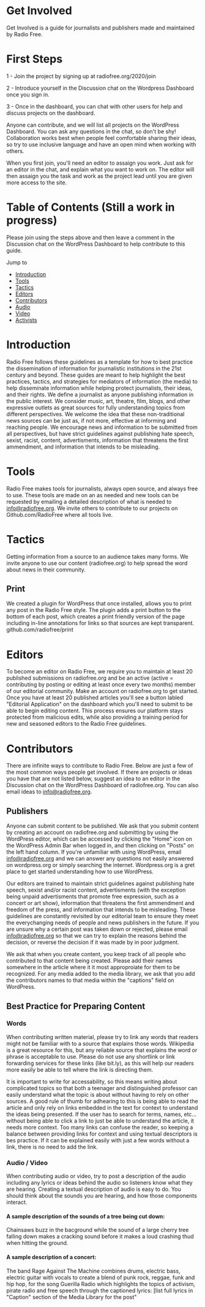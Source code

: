 # Get Involved
Get Involved is a guide for journalists and publishers made and maintained by Radio Free.  

# First Steps

1 - Join the project by signing up at radiofree.org/2020/join

2 - Introduce yourself in the Discussion chat on the Wordpress Dashboard once you sign in.

3 - Once in the dashboard, you can chat with other users for help and discuss projects on the dashboard.


Anyone can contribute, and we will list all projects on the WordPress Dashboard.  You can ask any questions in the chat, so don't be shy! Collaboration works best when people feel comfortable sharing their ideas, so try to use inclusive language and have an open mind when working with others.

When you first join, you'll need an editor to assaign you work.  Just ask for an editor in the chat, and explain what you want to work on.  The editor will then assaign you the task and work as the project lead until you are given more access to the site.  


# Table of Contents (Still a work in progress)
Please join using the steps above and then leave a comment in the Discussion chat on the WordPress Dashboard to help contribute to this guide.

Jump to

- [Introduction](#introduction) 
- [Tools](#tools) 
- [Tactics](#tactics) 
- [Editors](#editors) 
- [Contributors](#contributors) 
- [Audio](#audio) 
- [Video](#video) 
- [Activists](#activists)


# Introduction

Radio Free follows these guidelines as a template for how to best practice the dissemination of information for journalistic institutions in the 21st century and beyond.  These guides are meant to help highlight the best practices, tactics, and strategies for mediators of information (the media) to help disseminate information while helping protect journalists, their ideas, and their rights.  We define a journalist as anyone publishing information in the public interest.  We consider music, art, theatre, film, blogs, and other expressive outlets as great sources for fully understanding topics from different perspectives. We welcome the idea that these non-traditional news sources can be just as, if not more, effective at informing and reaching people.  We encourage news and information to be submitted from all perspectives, but have strict guidelines against publishing hate speech, sexist, racist, content, advertisments, information that threatens the first ammendment, and information that intends to be misleading. 


# Tools

Radio Free makes tools for journalists, always open source, and always free to use. These tools are made on an as needed and new tools can be requested by emailing a detailed description of what is needed to info@radiofree.org. We invite others to contribute to our projects on Github.com/RadioFree where all tools live. 


# Tactics

Getting information from a source to an audience takes many forms. We invite anyone to use our content (radiofree.org) to help spread the word about news in their community.  

## Print
We created a plugin for WordPress that once installed, allows you to print any post in the Radio Free style.  The plugin adds a print button to the bottom of each post, which creates a print friendly version of the page including in-line annotations for links so that sources are kept transparent.  github.com/radiofree/print


# Editors

To become an editor on Radio Free, we require you to maintain at least 20 published submissions on radiofree.org and be an active (active = contributing by posting or editing at least once every two months) member of our editorial community.  Make an account on radiofree.org to get started.  Once you have at least 20 published articles you'll see a button labled "Editorial Application" on the dashboard which you'll need to submit to be able to begin editing content.  This process ensures our platform stays protected from malicious edits, while also providing a training period for new and seasoned editors to the Radio Free guidelines. 



# Contributors

There are infinite ways to contribute to Radio Free.  Below are just a few of the most common ways people get involved.  If there are projects or ideas you have that are not listed below, suggest an idea to an editor in the Discussion chat on the WordPress Dashboard of radiofree.org.  You can also email ideas to info@radiofree.org.

## Publishers
Anyone can submit content to be published. We ask that you submit content by creating an account on radiofree.org and submitting by using the WordPress editor, which can be accessed by clicking the "Home" icon on the WordPress Admin Bar when logged in, and then clicking on "Posts" on the left hand column.  If you're unfamiliar with using WordPress, email info@radiofree.org and we can answer any questions not easily answered on wordpress.org or simply searching the internet. Wordpress.org is a gret place to get started understanding how to use WordPress.

Our editors are trained to maintain strict guidelines against publishing hate speech, sexist and/or racist content, advertisments (with the exception being unpaid advertisments that promote free expression, such as a concert or art show), information that threatens the first ammendment and freedom of the press, and information that intends to be misleading. These guidelines are constantly revisited by our editorial team to ensure they meet the everychanging needs of people and news publishers in the future. If you are unsure why a certain post was taken down or rejected, please email info@radiofree.org so that we can try to explain the reasons behind the decision, or reverse the decision if it was made by in poor judgment.  

We ask that when you create content, you keep track of all people who contributed to that content being created.  Please add their names somewhere in the article where it it most approproiate for them to be recognized.  For any media added to the media library, we ask that you add the contributors names to that media within the "captions" field on WordPress.  

## Best Practice for Preparing Content

### Words

When contributing written material, please try to link any words that readers might not be familiar with to a source that explains those words.  Wikipedia is a great resource for this, but any reliable source that explains the word or phrase is acceptable to use. Please do not use any shortlink or link forwarding services for these links (like bit.ly), as this will help our readers more easily be able to tell where the link is directing them.  

It is important to write for accessability, so this means writing about complicated topics so that both a teenager and distinguished professor can easily understand what the topic is about without having to rely on other sources.  A good rule of thumb for adhearing to this is being able to read the article and only rely on links embedded in the text for context to understand the ideas being presented.  If the user has to search for terms, names, etc... without being able to click a link to just be able to understand the article, it needs more context.   Too many links can confuse the reader, so keeping a balance between providing links for context and using textual descriptors is bes practice.  If it can be explained easily with just a few words without a link, there is no need to add the link.

### Audio / Video

When contributing audio or video, try to post a description of the audio including any lyrics or ideas behind the audio so listeners know what they are hearing. Creating a textual description of audio is easy to do.  You should think about the sounds you are hearing, and how those components interact. 

#### A sample description of the sounds of a tree being cut down:

Chainsaws buzz in the bacground while the sound of a large cherry tree falling down makes a cracking sound before it makes a loud crashing thud when hitting the ground.


#### A sample description of a concert:

The band Rage Against The Machine combines drums, electric bass, electric guitar with vocals to create a blend of punk rock, reggae, funk and hip hop, for the song Guerilla Radio which highlights the topics of activism, pirate radio and free speech through the captioned lyrics: [list full lyrics in "Caption" section of the Media Library for the post"


